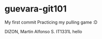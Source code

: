 # guevara-git101

My first commit
Practicing my pulling game :D

DIZON, Martin Alfonso S.
IT1331L hello
